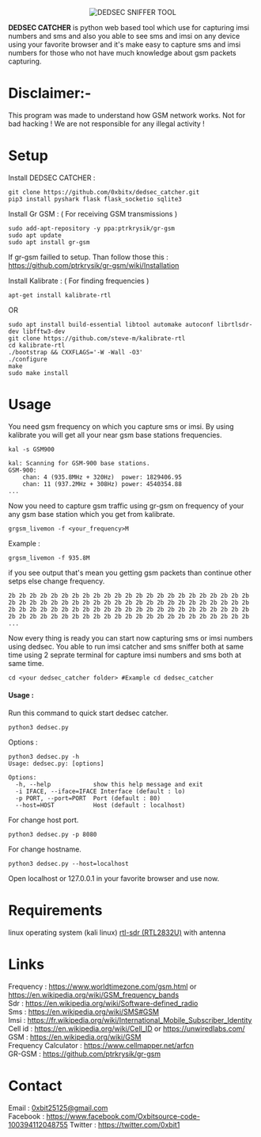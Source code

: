 
  <p align="center">
    <img alt="DEDSEC SNIFFER TOOL" src="" style="max-width:100%;max-height:100%;" />
  </p>

**DEDSEC CATCHER** is python web based tool which use for capturing imsi numbers and sms and also you able to see sms and imsi on any device using your favorite browser and it's make easy to capture sms and imsi numbers for those who not have much knowledge about gsm packets capturing.

# Disclaimer:-
This program was made to understand how GSM network works. Not for bad hacking !
We are not responsible for any illegal activity !

# Setup

Install DEDSEC CATCHER :
```
git clone https://github.com/0xbitx/dedsec_catcher.git
pip3 install pyshark flask flask_socketio sqlite3
```

Install Gr GSM :  ( For receiving GSM transmissions )
```
sudo add-apt-repository -y ppa:ptrkrysik/gr-gsm
sudo apt update
sudo apt install gr-gsm
```

If gr-gsm failled to setup. Than follow those this : https://github.com/ptrkrysik/gr-gsm/wiki/Installation  

Install Kalibrate : ( For finding frequencies )
```
apt-get install kalibrate-rtl
```
OR
```
sudo apt install build-essential libtool automake autoconf librtlsdr-dev libfftw3-dev
git clone https://github.com/steve-m/kalibrate-rtl
cd kalibrate-rtl
./bootstrap && CXXFLAGS='-W -Wall -O3'
./configure
make
sudo make install
```
# Usage
You need gsm frequency on which you capture sms or imsi. By using kalibrate you will get all your near gsm base stations  frequencies.
```
kal -s GSM900
```
```
kal: Scanning for GSM-900 base stations.
GSM-900:
	chan: 4 (935.8MHz + 320Hz)	power: 1829406.95
	chan: 11 (937.2MHz + 308Hz)	power: 4540354.88
...
```
Now you need to capture gsm traffic using gr-gsm on frequency of your any gsm base station which you get from kalibrate.
```
grgsm_livemon -f <your_frequency>M
```
Example :
```
grgsm_livemon -f 935.8M
```
if you see output that's mean you getting gsm packets than continue other setps else change frequency.
```
2b 2b 2b 2b 2b 2b 2b 2b 2b 2b 2b 2b 2b 2b 2b 2b 2b 2b 2b 2b 2b 2b 2b
2b 2b 2b 2b 2b 2b 2b 2b 2b 2b 2b 2b 2b 2b 2b 2b 2b 2b 2b 2b 2b 2b 2b
2b 2b 2b 2b 2b 2b 2b 2b 2b 2b 2b 2b 2b 2b 2b 2b 2b 2b 2b 2b 2b 2b 2b
2b 2b 2b 2b 2b 2b 2b 2b 2b 2b 2b 2b 2b 2b 2b 2b 2b 2b 2b 2b 2b 2b 2b
...
```
Now every thing is ready you can start now capturing sms or imsi numbers using dedsec.
You able to run imsi catcher and sms sniffer both at same time using 2 seprate terminal for capture imsi numbers and sms both at same time.
```
cd <your dedsec_catcher folder> #Example cd dedsec_catcher
```
#### Usage :

Run this command to quick start dedsec catcher.
```
python3 dedsec.py 
```
Options :
```
python3 dedsec.py -h
Usage: dedsec.py: [options]

Options:
  -h, --help            show this help message and exit
  -i IFACE, --iface=IFACE Interface (default : lo)
  -p PORT, --port=PORT  Port (default : 80)
  --host=HOST           Host (default : localhost)
```
For change host port.
```
python3 dedsec.py -p 8080
```
For change hostname.
```
python3 dedsec.py --host=localhost
```
Open localhost or 127.0.0.1 in your favorite browser and use now.

# Requirements
linux operating system (kali linux)
[rtl-sdr (RTL2832U)](https://osmocom.org/projects/sdr/wiki/rtl-sdr) with antenna


# Links 
Frequency : https://www.worldtimezone.com/gsm.html or https://en.wikipedia.org/wiki/GSM_frequency_bands  
Sdr : https://en.wikipedia.org/wiki/Software-defined_radio  
Sms : https://en.wikipedia.org/wiki/SMS#GSM  
Imsi : https://fr.wikipedia.org/wiki/International_Mobile_Subscriber_Identity  
Cell id : https://en.wikipedia.org/wiki/Cell_ID or https://unwiredlabs.com/  
GSM : https://en.wikipedia.org/wiki/GSM  
Frequency Calculator : https://www.cellmapper.net/arfcn  
GR-GSM : https://github.com/ptrkrysik/gr-gsm 


# Contact
Email : 0xbit25125@gmail.com  
Facebook : https://www.facebook.com/Oxbitsource-code-100394112048755
Twitter : https://twitter.com/0xbit1
